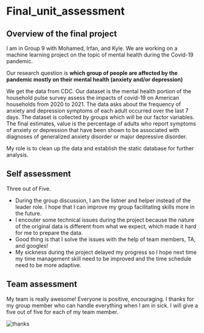 # Final_unit_assessment

## Overview of the final project
I am in Group 9 with Mohamed, Irfan, and Kyle. We are working on a machine learning project on the topic of mental health during the Covid-19 pandemic.

Our research question is **which group of people are affected by the pandemic mostly on their mental health (anxiety and/or depression)**

We get the data from CDC. Our dataset is the mental health portion of the household pulse survey assess the impacts of covid-19 on American households from 2020 to 2021. The data asks about the frequency of anxiety and depression symptoms of each adult occurred over the last 7 days. The dataset is collected by groups which will be our factor variables. The final estimates, value is the percentage of adults who report symptoms of anxiety or depression that have been shown to be associated with diagnoses of generalized anxiety disorder or major depressive disorder.

My role is to clean up the data and establish the static database for further analysis.

## Self assessment
Three out of Five. 
- During the group discussion, I am the listner and helper instead of the leader role. I hope that I can improve my group facilitating skills more in the future.
- I encouter some technical issues during the project because the nature of the original data is different from what we expect, which made it hard for me to prepare the data.
- Good thing is that I solve the issues with the help of team members, TA, and googles!
- My sickness during the project delayed my progress so I hope next time my time management skill need to be improved and the time schedule need to be more adaptive.

## Team assessment
My team is really awesome! Everyone is positive, encouraging. I thanks for my group member who can handle everything when I am in sick. 
I will give a five out of five for each of my team member.

![thanks](https://media.giphy.com/media/VEj30DuFKtXE0o5MBS/giphy.gif)
